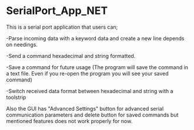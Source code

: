 # SerialPort_App_NET
This is a serial port application that users can;
  
  -Parse incoming data with a keyword data and create a new line depends on needings.
  
  -Send a command hexadecimal and string formatted.
  
  -Save a command for future usage (The program will save the command in a text file. Even if you re-open the program you will see your saved command)
  
  -Switch received data format between hexadecimal and string with a toolstrip
  
Also the GUI has "Advanced Settings" button for advanced serial communication parameters and delete button for saved commands but mentioned features does not work properly for now.
